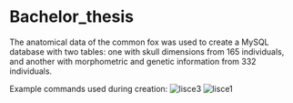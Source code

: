 # Bachelor_thesis
 The anatomical data of the common fox was used to create a MySQL database with two tables: one with skull dimensions from 165 individuals, and another with morphometric and genetic information from 332 individuals.

Example commands used during creation:
![lisce3](https://github.com/Zajewa/Bachelor_thesis/assets/94455812/e89e6a90-e55c-48f8-b7b2-a27719155109)
![lisce1](https://github.com/Zajewa/Bachelor_thesis/assets/94455812/7c896ac4-8f3b-40c9-a352-27eddf3b66d0)

